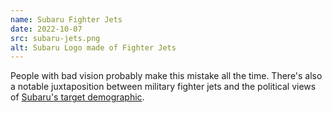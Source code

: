 ```yaml
---
name: Subaru Fighter Jets
date: 2022-10-07
src: subaru-jets.png
alt: Subaru Logo made of Fighter Jets
---
```


People with bad vision probably make this mistake all the time. There's also a notable juxtaposition between military fighter jets and the political views of [Subaru's target demographic](http://www.slate.com/blogs/outward/2014/01/02/lesbians_and_subarus_why_do_lesbians_love_outbacks_and_foresters.html).
